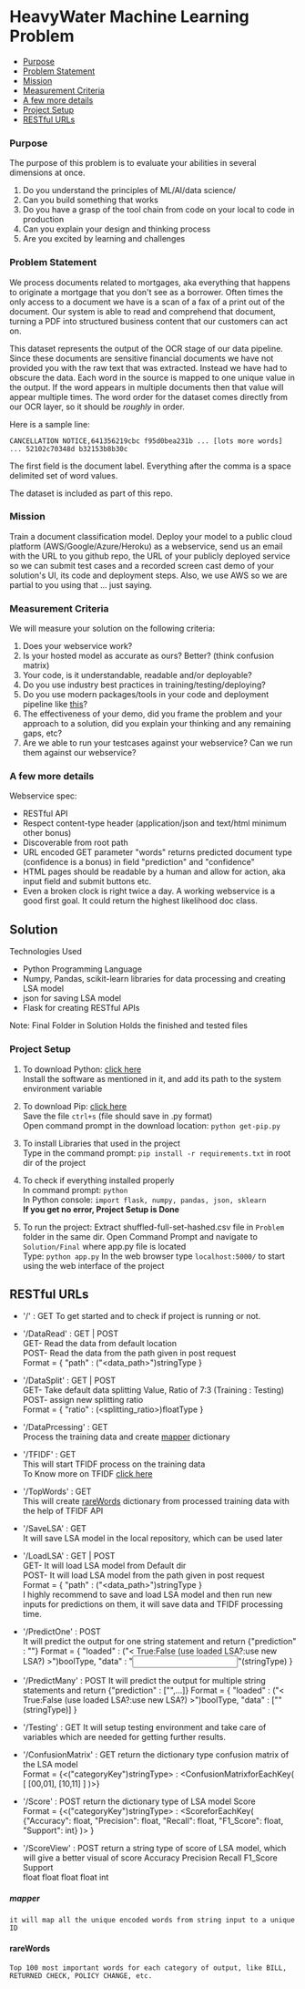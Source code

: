 # HeavyWater Machine Learning Problem

* [Purpose](#Purpose)
* [Problem Statement](#Problem-Statement)
* [Mission](#Mission)
* [Measurement Criteria](#Measurement-Criteria)
* [A few more details](#A-few-more-details)
* [Project Setup](#Project-Setup)
* [RESTful URLs](#RESTful-URLs)

### Purpose

The purpose of this problem is to evaluate your abilities in several dimensions at once.

  1. Do you understand the principles of ML/AI/data science/<insert fancy other term here>
  1. Can you build something that works
  1. Do you have a grasp of the tool chain from code on your local to code in production
  1. Can you explain your design and thinking process
  1. Are you excited by learning and challenges


### Problem Statement

We process documents related to mortgages, aka everything that happens to originate a mortgage that you don't see as a borrower. Often times the only access to a document we have is a scan of a fax of a print out of the document. Our system is able to read and comprehend that document, turning a PDF into structured business content that our customers can act on.

This dataset represents the output of the OCR stage of our data pipeline. Since these documents are sensitive financial documents we have not provided you with the raw text that was extracted. Instead we have had to obscure the data. Each word in the source is mapped to one unique value in the output. If the word appears in multiple documents then that value will appear multiple times. The word order for the dataset comes directly from our OCR layer, so it should be _roughly_ in order.

Here is a sample line:

```
CANCELLATION NOTICE,641356219cbc f95d0bea231b ... [lots more words] ... 52102c70348d b32153b8b30c
```

The first field is the document label. Everything after the comma is a space delimited set of word values.

The dataset is included as part of this repo.

### Mission

Train a document classification model. Deploy your model to a public cloud platform (AWS/Google/Azure/Heroku) as a webservice, send us an email with the URL to you github repo, the URL of your publicly deployed service so we can submit test cases and a recorded screen cast demo of your solution's UI, its code and deployment steps. Also, we use AWS so we are partial to you using that ... just saying.


### Measurement Criteria

We will measure your solution on the following criteria:

  1. Does your webservice work?
  1. Is your hosted model as accurate as ours? Better? (think confusion matrix)
  1. Your code, is it understandable, readable and/or deployable?
  1. Do you use industry best practices in training/testing/deploying?
  1. Do you use modern packages/tools in your code and deployment pipeline like [this](https://stelligent.com/2016/02/08/aws-lambda-functions-aws-codepipeline-cloudformation/)?
  1. The effectiveness of your demo, did you frame the problem and your approach to a solution, did you explain your thinking and any remaining gaps, etc?
  1. Are we able to run your testcases against your webservice? Can we run them against our webservice?


### A few more details

Webservice spec:

- RESTful API
- Respect content-type header (application/json and text/html minimum other bonus)
- Discoverable from root path
- URL encoded GET parameter "words" returns predicted document type (confidence is a bonus) in field "prediction" and "confidence"
- HTML pages should be readable by a human and allow for action, aka input field and submit buttons etc.
- Even a broken clock is right twice a day. A working webservice is a good first goal. It could return the highest likelihood doc class.



## Solution
Technologies Used
 - Python Programming Language
 - Numpy, Pandas, scikit-learn libraries for data processing and creating LSA model
 - json for saving LSA model
 - Flask for creating RESTful APIs

Note: Final Folder in Solution Holds the finished and tested files

### Project Setup

1.	To download Python: [click here](https://www.python.org/downloads/)  
	Install the software as mentioned in it, and add its path to the system environment variable

2. 	To download Pip: [click here](https://bootstrap.pypa.io/get-pip.py)  
	Save the file `ctrl+s` (file should save in .py format)  
	Open command prompt in the download location: `python get-pip.py`

3.	To install Libraries that used in the project  
	Type in the command prompt: `pip install -r requirements.txt` in root dir of the project

4.	To check if everything installed properly  
	In command prompt: `python`  
	In Python console: `import flask, numpy, pandas, json, sklearn`  
	**If you get no error, Project Setup is Done**

5.	To run the project:
	Extract shuffled-full-set-hashed.csv file in `Problem` folder in the same dir.
	Open Command Prompt and navigate to `Solution/Final` where app.py file is located  
	Type: `python app.py`
	In the web browser type `localhost:5000/` to start using the web interface of the project  

## RESTful URLs
 - '/' : GET
	To get started and to check if project is running or not.

 - '/DataRead' : GET | POST <br>
 	GET- Read the data from default location<br>
	POST- Read the data from the path given in post request<br>
		Format = { "path" : ("<data_path>")stringType }

- '/DataSplit' : GET | POST<br>
 	GET- Take default data splitting Value, Ratio of 7:3 (Training : Testing)<br>
	POST- assign new splitting ratio<br>
		Format = { "ratio" : (<splitting_ratio>)floatType }

- '/DataPrcessing' : GET<br>
 	Process the training data and create [mapper](#mapper) dictionary<br>

- '/TFIDF' : GET<br>
 	This will start TFIDF process on the training data<br>
	To Know more on TFIDF [click here](https://en.wikipedia.org/wiki/Tf%E2%80%93idf)

- '/TopWords' : GET<br>
 	This will create [rareWords](#rareWords) dictionary from processed training data with the help of TFIDF API

- '/SaveLSA' : GET<br>
	It will save LSA model in the local repository, which can be used later

- '/LoadLSA' : GET | POST<br>
	GET- It will load LSA model from Default dir<br>
	POST- It will load LSA model from the path given in post request<br>
		Format = { "path" : ("<data_path>")stringType }<br>
	I highly recommend to save and load LSA model and then run new inputs for predictions on them, it will save data and TFIDF processing time.

- '/PredictOne' : POST<br>
	It will predict the output for one string statement and return {"prediction" : "<predictedOutput>"}
	Format = { "loaded" : ("< True:False (use loaded LSA?:use new LSA?) >")boolType, "data" : "<input>"(stringType) }


- '/PredictMany' : POST
	It will predict the output for multiple string statements and return {"prediction" : ["<predictedOutputs>",...]}
	Format = { "loaded" : ("< True:False (use loaded LSA?:use new LSA?) >")boolType, "data" : ["<inputs>"(stringType)] }


- '/Testing' : GET
	It will setup testing environment and take care of variables which are needed for getting further results.

- '/ConfusionMatrix' : GET
	return the dictionary type confusion matrix of the LSA model<br>
	Format = {<("categoryKey")stringType> : <ConfusionMatrixforEachKey( [ [00,01], [10,11] ] )>}

- '/Score' : POST
	return the dictionary type of LSA model Score<br>
	Format = {<("categoryKey")stringType> : <ScoreforEachKey( {"Accuracy": float, "Precision": float, "Recall": float, "F1_Score": float, "Support": int} )> }

- '/ScoreView' : POST
	return a string type of score of LSA model, which will give a better visual of score
	Accuracy   Precision   Recall   F1_Score   Support<br>
	float      float       float    float      int

##### mapper
	it will map all the unique encoded words from string input to a unique ID
#### rareWords
	Top 100 most important words for each category of output, like BILL, RETURNED CHECK, POLICY CHANGE, etc.
